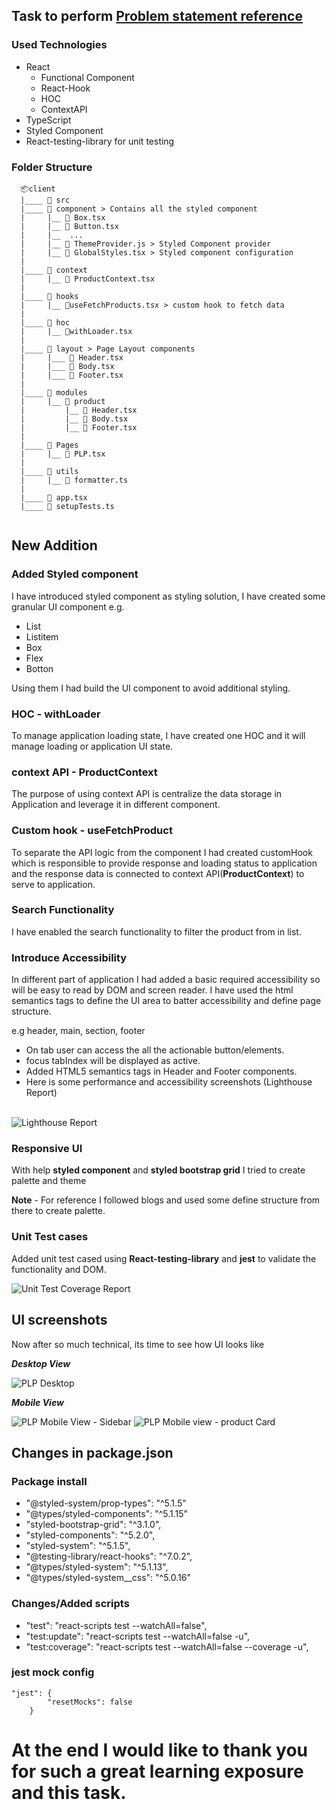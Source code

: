 ## Task to perform  [Problem statement reference](README.md)

  ### Used Technologies   

  * React
    - Functional Component
    - React-Hook 
    - HOC 
    - ContextAPI
  * TypeScript
  * Styled Component   
  * React-testing-library for unit testing 

  ### Folder Structure 
```
  📦client
  |____ 📂 src 
  |____ 📂 component > Contains all the styled component 
  |     |__ 📜 Box.tsx
  |     |__ 📜 Button.tsx
  |     |__  ... 
  |     |__ 📜 ThemeProvider.js > Styled Component provider
  |     |__ 📜 GlobalStyles.tsx > Styled component configuration
  |
  |____ 📂 context 
  |     |__ 📜 ProductContext.tsx 
  |
  |____ 📂 hooks 
  |     |__ 📜useFetchProducts.tsx > custom hook to fetch data 
  |
  |____ 📂 hoc 
  |     |__ 📜withLoader.tsx  
  |
  |____ 📂 layout > Page Layout components
  |     |___ 📜 Header.tsx 
  |     |___ 📜 Body.tsx 
  |     |___ 📜 Footer.tsx 
  |
  |____ 📂 modules 
  |     |__ 📂 product  
  |         |__ 📜 Header.tsx 
  |         |__ 📜 Body.tsx 
  |         |__ 📜 Footer.tsx 
  |
  |____ 📂 Pages 
  |     |__ 📜 PLP.tsx 
  |
  |____ 📂 utils 
  |     |__ 📜 formatter.ts 
  |
  |____ 📜 app.tsx 
  |____ 📜 setupTests.ts 
  
```     

## New Addition

### **Added Styled component**

I have introduced styled component as styling solution, I have created some granular UI component e.g.
  - List
  - Listitem 
  - Box 
  - Flex
  - Botton

Using them I had build the UI component to avoid additional styling.

### **HOC** - withLoader
To manage application loading state, I have created one HOC and it will manage loading or application UI state.

### **context API** - ProductContext
The purpose of using context API is centralize the data storage in Application and leverage it in different component.

### **Custom hook** - useFetchProduct
To separate the API logic from the component I had created customHook which is responsible to provide response and loading status to application and the response data is connected to context API(**ProductContext**) to serve to application.

### **Search Functionality**
I have enabled the search functionality to filter the product from in list. 

### **Introduce Accessibility**
In different part of application I had added a basic required accessibility so will be easy to read by DOM and screen reader.
I have used the html semantics tags to define the UI area to batter accessibility and define page structure.

e.g header, main, section, footer

- On tab user can access the all the actionable button/elements.
- focus tabIndex will be displayed as active.
- Added HTML5 semantics tags in Header and Footer components.
- Here is some performance and accessibility screenshots (Lighthouse Report)
<br/>
<img src="./tast-documentation-assets/lighthouse-report.PNG" alt="Lighthouse Report" />

### **Responsive UI**
With help **styled component** and **styled bootstrap grid** I tried to create palette and theme

**Note** - For reference I followed blogs and used some define structure from there to create palette.

### **Unit Test cases**
Added unit test cased using **React-testing-library** and **jest** to validate the functionality and DOM.

<img src="./tast-documentation-assets/unittest-coverage.png" alt="Unit Test Coverage Report"/>


## **UI screenshots**
  Now after so much technical, its time to see how UI looks like   

  ***Desktop View***

<img src="./tast-documentation-assets/product-page.png" alt="PLP Desktop"/>

  ***Mobile View***

<img src="./tast-documentation-assets/mobile-1.PNG" alt="PLP Mobile View - Sidebar"/>
<img src="./tast-documentation-assets/mobile-2.PNG" alt="PLP Mobile view - product Card"/>

## Changes in package.json 

### Package install
- "@styled-system/prop-types": "^5.1.5" 
- "@types/styled-components": "^5.1.15" 
- "styled-bootstrap-grid": "^3.1.0",
- "styled-components": "^5.2.0",
- "styled-system": "^5.1.5",
- "@testing-library/react-hooks": "^7.0.2",
- "@types/styled-system": "^5.1.13",
- "@types/styled-system__css": "^5.0.16"

### Changes/Added scripts
 - "test": "react-scripts test --watchAll=false",
 - "test:update": "react-scripts test --watchAll=false -u",
 - "test:coverage": "react-scripts test --watchAll=false --coverage -u",

### jest mock config

```
"jest": {
        "resetMocks": false
    }
```


# At the end I would like to thank you for such a great learning exposure and this task. 
